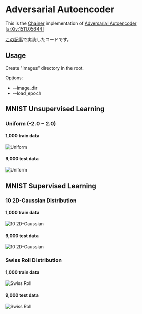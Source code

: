 # Adversarial Autoencoder

This is the [Chainer](http://chainer.org/) implementation of [Adversarial Autoencoder [arXiv:1511.05644]](http://arxiv.org/pdf/1511.05644v1.pdf)

[この記事](http://musyoku.github.io/2016/02/22/adversarial-autoencoder/)で実装したコードです。

## Usage

Create "images" directory in the root.

Options:
- --image_dir
- --load_epoch

## MNIST Unsupervised Learning

### Uniform (-2.0 ~ 2.0)

#### 1,000 train data

![Uniform](https://github.com/musyoku/adversarial-autoencoder/blob/master/example/uniform_train_labeled_z.png?raw=true)

#### 9,000 test data

![Uniform](https://github.com/musyoku/adversarial-autoencoder/blob/master/example/uniform_test_labeled_z.png?raw=true)

## MNIST Supervised Learning

### 10 2D-Gaussian Distribution

#### 1,000 train data 

![10 2D-Gaussian](https://github.com/musyoku/adversarial-autoencoder/blob/master/example/10_2d-gaussian_train_labeled_z.png?raw=true)

#### 9,000 test data

![10 2D-Gaussian](https://github.com/musyoku/adversarial-autoencoder/blob/master/example/10_2d-gaussian_test_labeled_z.png?raw=true)

### Swiss Roll Distribution

#### 1,000 train data

![Swiss Roll](https://github.com/musyoku/adversarial-autoencoder/blob/master/example/swiss_roll_train_labeled_z.png?raw=true)

#### 9,000 test data

![Swiss Roll](https://github.com/musyoku/adversarial-autoencoder/blob/master/example/swiss_roll_test_labeled_z.png?raw=true)
